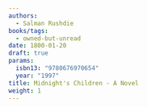 ```yaml
---
authors:
  - Salman Rushdie
books/tags:
  - owned-but-unread
date: 1800-01-20
draft: true
params:
  isbn13: "9780676970654"
  year: "1997"
title: Midnight's Children - A Novel
weight: 1
---
```


<!--more-->
